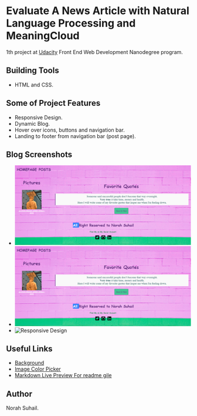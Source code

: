 # Evaluate A News Article with Natural Language Processing and MeaningCloud
1th project at [Udacity](https://www.udacity.com/course/front-end-web-developer-nanodegree--nd0011) Front End Web Development Nanodegree program.

## Building Tools
* HTML and CSS.

## Some of Project Features
* Responsive Design.
* Dynamic Blog.
* Hover over icons, buttons and navigation bar.
* Landing to footer from navigation bar (post page).

## Blog Screenshots
* ![Home Page](/screenshots/homepage.PNG)
* ![Post Page](/screenshots/homepage.PNG)
* ![Responsive Design](../screenshots/responsivedesign.PNG)

## Useful Links
* [Background](https://unsplash.com/)
* [Image Color Picker](https://imagecolorpicker.com/en)
* [Markdown Live Preview For readme gile](https://markdownlivepreview.com/)

## Author
Norah Suhail.
